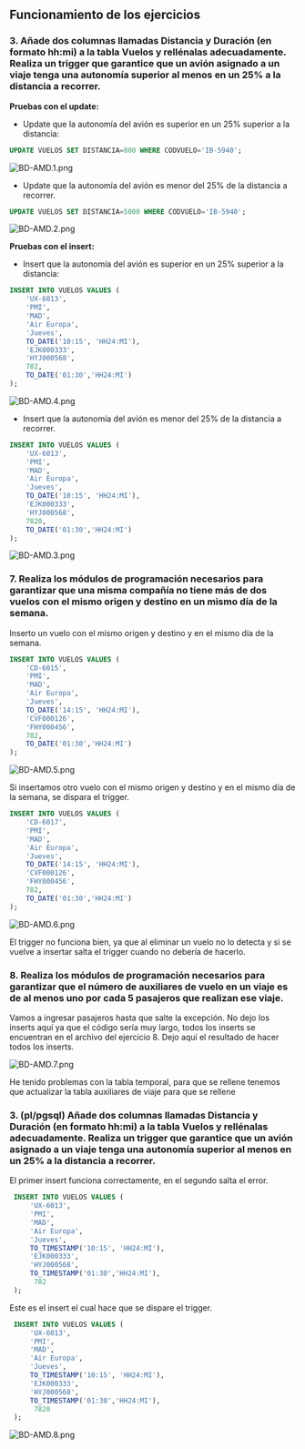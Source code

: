 ## Funcionamiento de los ejercicios

### 3. Añade dos columnas llamadas Distancia y Duración (en formato hh:mi) a la tabla Vuelos y rellénalas adecuadamente. Realiza un trigger que garantice que un avión asignado a un viaje tenga una autonomía superior al menos en un 25% a la distancia a recorrer.

**Pruebas con el update:**

* Update que la autonomía del avión es superior en un 25% superior a la distancia:
```sql
UPDATE VUELOS SET DISTANCIA=800 WHERE CODVUELO='IB-5940';
```
![BD-AMD.1.png](/img/BD-AMD.1.png)

* Update que la autonomía del avión es menor del 25% de la distancia a recorrer.
```sql
UPDATE VUELOS SET DISTANCIA=5000 WHERE CODVUELO='IB-5940';
```

![BD-AMD.2.png](/img/BD-AMD.2.png)

**Pruebas con el insert:**
* Insert que la autonomía del avión es superior en un 25% superior a la distancia:
```sql
INSERT INTO VUELOS VALUES (
    'UX-6013',
    'PMI',
    'MAD',
    'Air Europa',
    'Jueves',
    TO_DATE('10:15', 'HH24:MI'),
    'EJK000333',
    'HYJ000568',
    782,
    TO_DATE('01:30','HH24:MI')
);
```
![BD-AMD.4.png](/img/BD-AMD.4.png)



* Insert que la autonomía del avión es menor del 25% de la distancia a recorrer.
```sql
INSERT INTO VUELOS VALUES (
    'UX-6013',
    'PMI',
    'MAD',
    'Air Europa',
    'Jueves',
    TO_DATE('10:15', 'HH24:MI'),
    'EJK000333',
    'HYJ000568',
    7820,
    TO_DATE('01:30','HH24:MI')
);
```

![BD-AMD.3.png](/img/BD-AMD.3.png)

### 7. Realiza los módulos de programación necesarios para garantizar que una misma compañía no tiene más de dos vuelos con el mismo origen y destino en un mismo día de la semana.

Inserto un vuelo con el mismo origen y destino y en el mismo día de la semana.

```sql
INSERT INTO VUELOS VALUES (
    'CD-6015',
    'PMI',
    'MAD',
    'Air Europa',
    'Jueves',
    TO_DATE('14:15', 'HH24:MI'),
    'CVF000126',
    'FHY000456',
    782,
    TO_DATE('01:30','HH24:MI')
);
```

![BD-AMD.5.png](/img/BD-AMD.5.png)


Si insertamos otro vuelo con el mismo origen y destino y en el mismo día de la semana, se dispara el trigger.

```sql
INSERT INTO VUELOS VALUES (
    'CD-6017',
    'PMI',
    'MAD',
    'Air Europa',
    'Jueves',
    TO_DATE('14:15', 'HH24:MI'),
    'CVF000126',
    'FHY000456',
    782,
    TO_DATE('01:30','HH24:MI')
);
```

![BD-AMD.6.png](/img/BD-AMD.6.png)

El trigger no funciona bien, ya que al eliminar un vuelo no lo detecta y si se vuelve a insertar salta el trigger cuando no debería de hacerlo.

### 8. Realiza los módulos de programación necesarios para garantizar que el número de auxiliares de vuelo en un viaje es de al menos uno por cada 5 pasajeros que realizan ese viaje.

Vamos a ingresar pasajeros hasta que salte la excepción. No dejo los inserts aquí ya que el código sería muy largo, todos los inserts se encuentran en el archivo del ejercicio 8. Dejo aquí el resultado de hacer todos los inserts.

![BD-AMD.7.png](/img/BD-AMD.7.png)


He tenido problemas con la tabla temporal, para que se rellene tenemos que actualizar la tabla auxiliares de viaje para que se rellene


### 3. (pl/pgsql) Añade dos columnas llamadas Distancia y Duración (en formato hh:mi) a la tabla Vuelos y rellénalas adecuadamente. Realiza un trigger que garantice que un avión asignado a un viaje tenga una autonomía superior al menos en un 25% a la distancia a recorrer.

El primer insert funciona correctamente, en el segundo salta el error.

```sql
 INSERT INTO VUELOS VALUES (
     'UX-6013',
     'PMI',
     'MAD',
     'Air Europa',
     'Jueves',
     TO_TIMESTAMP('10:15', 'HH24:MI'),
     'EJK000333',
     'HYJ000568',
     TO_TIMESTAMP('01:30','HH24:MI'),
      782
 );

```
Este es el insert el cual hace que se dispare el trigger.
```sql
 INSERT INTO VUELOS VALUES (
     'UX-6013',
     'PMI',
     'MAD',
     'Air Europa',
     'Jueves',
     TO_TIMESTAMP('10:15', 'HH24:MI'),
     'EJK000333',
     'HYJ000568',
     TO_TIMESTAMP('01:30','HH24:MI'),
      7820
 );
```

![BD-AMD.8.png](/img/BD-AMD.8.png)
